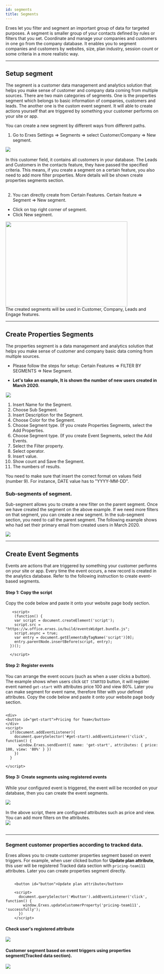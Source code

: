 ```yaml
---
id: segments
title: Segments
---
```


<!--Content-->
Erxes let you filter and segment an important group of data for targeted purposes. A segment is smaller group of your contacts defined by rules or filters that you set. Coordinate and manage your companies and customers in one go from the company database. It enables you to segment companies and customers by websites, size, plan industry, session count or some criteria in a more realistic way.


---

## Setup segment
The segment is a customer data management and analytics solution that helps you make sense of customer and company data coming from multiple sources. There are two main categories of segments. One is the properties segment which belongs to basic information of companies, customers and leads. The another one is the custom event segment. It will able to create actions yourself that are triggered by something your customer performs on your site or app. 

You can create a new segment by different ways from different paths. 
1. Go to Erxes Settings => Segments => select Customer/Company => New segment.

<div>
  <img src="https://erxes-docs.s3-us-west-2.amazonaws.com/segments/1.png">
</div>
<br>
<aside class="notice">
  In this customer field, it contains all customers in your database. The Leads and Customers in the contacts feature, they have passed the specified criteria. This means, if you create a segment on a certain feature, you also need to add more filter properties. More details will be shown create properties segments section.   
</aside>
<br>

2. You can directly create from Certain Features. Certain feature => Segment => New segment.

  + Click on top right corner of segment.
  + Click New segment.

<div>
  <img src="https://s3-us-west-2.amazonaws.com/erxes-docs/customer-support/customer-support-17.png" style="width:400px;height:280px;"/>
</div>

<aside class="notice">
  The created segments will be used in Customer, Company, Leads and Engage features. 
</aside>

---

## Create Properties Segments
The properties segment is a data management and analytics solution that helps you make sense of customer and company basic data coming from multiple sources. 

+ Please follow the steps for setup: Certain Features => FILTER BY SEGMENTS => New Segment.
- **Let's take an example, It is shown the number of new users created in March 2020.**

<div>
  <img src="https://erxes-docs.s3-us-west-2.amazonaws.com/segments/2.png" 
  style="border:1px solid #eee;" />
</div>

1. Insert Name for the Segment.
2. Choose Sub Segment.
3. Insert Description for the Segment.
4. Choose Color for the Segment.
5. Choose Segment type. (If you create Properties Segments, select the Add Properties. 
6. Choose Segment type. (If you create Event Segments, select the Add Events. 
7. Select the Filter property. 
8. Select operator.
9. Insert value. 
10. Show count and Save the Segment.
11. The numbers of results. 

<aside class="notice">
  You need to make sure that insert the correct format on values field (number 9). For instance, DATE value has to "YYYY-MM-DD". 
</aside>


### Sub-segments of segment.
Sub-segment allows you to create a new filter on the parent segment. Once we have created the segment on the above example. If we need more filters on that segment, you can create a new segment. In the sub-segment section, you need to call the parent segment. The following example shows who had set their primary email from created users in March 2020.   

<div>
  <img src="https://erxes-docs.s3-us-west-2.amazonaws.com/segments/3.png">
</div>



---

## Create Event Segments
Events are actions that are triggered by something your customer performs on your site or app. Every time the event occurs, a new record is created in the analytics database. Refer to the following instruction to create event-based segments. 

#### Step 1: Copy the script
Copy the code below and paste it onto your website page body section. 

```
   <script>
    (function() {
    var script = document.createElement('script');
    script.src = "https://w.office.erxes.io/build/eventsWidget.bundle.js";
    script.async = true;
    var entry = document.getElementsByTagName('script')[0];
    entry.parentNode.insertBefore(script, entry);
  })();

  </script>

```

#### Step 2: Register events

You can arrange the event occurs (such as when a user clicks a button). The example shows when users click `GET STARTED` button, it will register event named `get-start` with attributes price 100 and view 80%. Later you can make segment for event name, therefore filter with your defined attributes. Copy the code below and paste it onto your website page body section. 


```
 
<div>
<button id="get-start">Pricing for Team</button>
</div>
<script>
  if(document.addEventListener){
    document.querySelector('#get-start).addEventListener('click', function() {
      window.Erxes.sendEvent({ name: 'get-start', attributes: { price: 100, view: '80%' } })
    })
  }
      
</script>

```

#### Step 3: Create segments using registered events
While your configured event is triggered, the event will be recorded on your database, then you can create the event segments. 
<div>
  <img src="https://erxes-docs.s3-us-west-2.amazonaws.com/segments/5.png" >
</div>
<br>
In the above script, there are configured attributes such as price and view. You can add more filters on the attributes. 
<div>
  <img src="https://erxes-docs.s3-us-west-2.amazonaws.com/segments/4.png" >
</div>
<br>

---
### Segment customer properties according to tracked data. 
Erxes allows you to create customer properties segment based on event triggers. For example, when user clicked button for **Update plan attribute**, this user will be registered Tracked data section with `pricing-team111` attributes. Later you can create properties segment directly. 

```
 
    <button id="button">Update plan attribute</button>

    <script>
      document.querySelector('#button').addEventListener('click', function() {
        window.Erxes.updateCustomerProperty('pricing-team111', 'successfully');
      })
    </script>

```

#### Check user's registered attribute
<div>
  <img src="https://erxes-docs.s3-us-west-2.amazonaws.com/segments/6.png" >
</div>

#### Customer segment based on event triggers using properties segment(Tracked data section). 
<div>
  <img src="https://erxes-docs.s3-us-west-2.amazonaws.com/segments/7.png" >
</div>